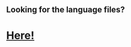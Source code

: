 ## Looking for the language files?
# [Here!](https://github.com/jbcarreon123/MacroDeck2-ShareXPlugin/tree/main/Resources/Languages)